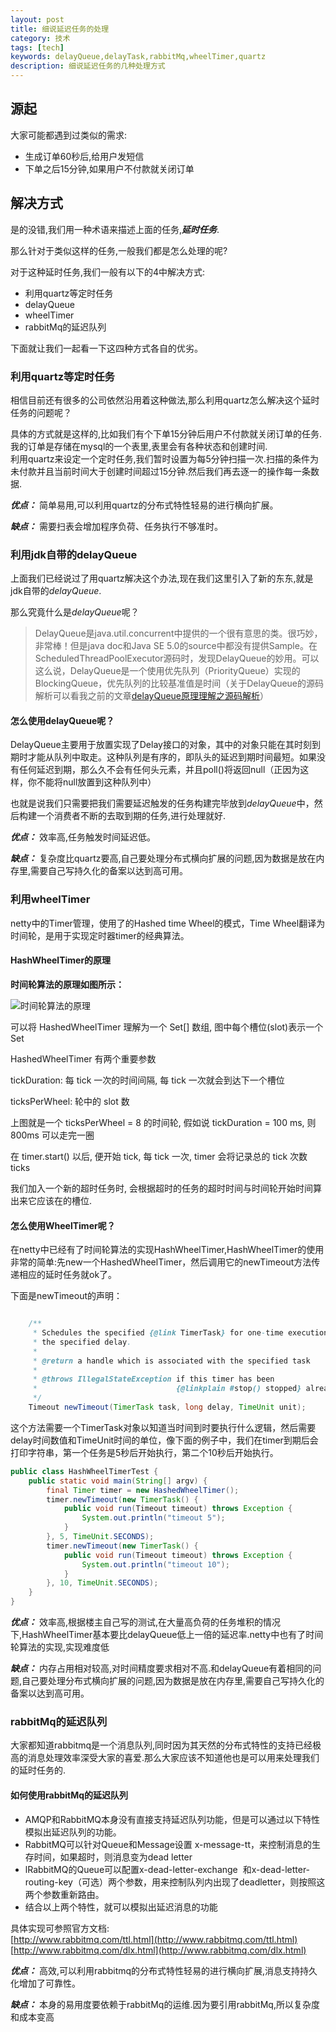 ```yaml
---
layout: post
title: 细说延迟任务的处理
category: 技术
tags: [tech]
keywords: delayQueue,delayTask,rabbitMq,wheelTimer,quartz
description: 细说延迟任务的几种处理方式 
---
```



## 源起   

大家可能都遇到过类似的需求:   

* 生成订单60秒后,给用户发短信   
* 下单之后15分钟,如果用户不付款就关闭订单   

## 解决方式   

是的没错,我们用一种术语来描述上面的任务,***延时任务***.   

那么针对于类似这样的任务,一般我们都是怎么处理的呢?   

对于这种延时任务,我们一般有以下的4中解决方式:   

* 利用quartz等定时任务   
* delayQueue    
* wheelTimer    
* rabbitMq的延迟队列     

下面就让我们一起看一下这四种方式各自的优劣。   

### 利用quartz等定时任务      

相信目前还有很多的公司依然沿用着这种做法,那么利用quartz怎么解决这个延时任务的问题呢？   

具体的方式就是这样的,比如我们有个下单15分钟后用户不付款就关闭订单的任务.我的订单是存储在mysql的一个表里,表里会有各种状态和创建时间.   
利用quartz来设定一个定时任务,我们暂时设置为每5分钟扫描一次.扫描的条件为未付款并且当前时间大于创建时间超过15分钟.然后我们再去逐一的操作每一条数据.    

***优点：***  简单易用,可以利用quartz的分布式特性轻易的进行横向扩展。    

***缺点：***  需要扫表会增加程序负荷、任务执行不够准时。    

### 利用jdk自带的delayQueue      

上面我们已经说过了用quartz解决这个办法,现在我们这里引入了新的东东,就是jdk自带的*delayQueue*.   

那么究竟什么是*delayQueue*呢？   

> DelayQueue是java.util.concurrent中提供的一个很有意思的类。很巧妙，非常棒！但是java doc和Java SE 5.0的source中都没有提供Sample。在ScheduledThreadPoolExecutor源码时，发现DelayQueue的妙用。可以这么说，DelayQueue是一个使用优先队列（PriorityQueue）实现的BlockingQueue，优先队列的比较基准值是时间（关于DelayQueue的源码解析可以看我之前的文章[delayQueue原理理解之源码解析](http://www.jsondream.com/2016/08/14/delayQueue-source-read.html)）    

#### 怎么使用delayQueue呢？   

DelayQueue主要用于放置实现了Delay接口的对象，其中的对象只能在其时刻到期时才能从队列中取走。这种队列是有序的，即队头的延迟到期时间最短。如果没有任何延迟到期，那么久不会有任何头元素，并且poll()将返回null（正因为这样，你不能将null放置到这种队列中）   

也就是说我们只需要把我们需要延迟触发的任务构建完毕放到*delayQueue*中，然后构建一个消费者不断的去取到期的任务,进行处理就好.     

***优点：***  效率高,任务触发时间延迟低。    

***缺点：***  复杂度比quartz要高,自己要处理分布式横向扩展的问题,因为数据是放在内存里,需要自己写持久化的备案以达到高可用。   



### 利用wheelTimer      

netty中的Timer管理，使用了的Hashed time Wheel的模式，Time Wheel翻译为时间轮，是用于实现定时器timer的经典算法。   

#### HashWheelTimer的原理      

**时间轮算法的原理如图所示：**   

![时间轮算法的原理](http://7xpz5v.com1.z0.glb.clouddn.com/wheelTimer.png)

可以将 HashedWheelTimer 理解为一个 Set<Task>[] 数组, 图中每个槽位(slot)表示一个 Set<Task>   

HashedWheelTimer 有两个重要参数   

tickDuration:  每 tick 一次的时间间隔, 每 tick 一次就会到达下一个槽位    

ticksPerWheel: 轮中的 slot 数   

上图就是一个 ticksPerWheel = 8 的时间轮, 假如说 tickDuration = 100 ms, 则 800ms 可以走完一圈   

在 timer.start() 以后, 便开始 tick, 每 tick 一次, timer 会将记录总的 tick 次数 ticks   

我们加入一个新的超时任务时, 会根据超时的任务的超时时间与时间轮开始时间算出来它应该在的槽位.   


#### 怎么使用WheelTimer呢？   
    
在netty中已经有了时间轮算法的实现HashWheelTimer,HashWheelTimer的使用非常的简单:先new一个HashedWheelTimer，然后调用它的newTimeout方法传递相应的延时任务就ok了。   

下面是newTimeout的声明：       

```java

    /**
     * Schedules the specified {@link TimerTask} for one-time execution after
     * the specified delay.
     *
     * @return a handle which is associated with the specified task
     *
     * @throws IllegalStateException if this timer has been
     *                               {@linkplain #stop() stopped} already
     */
    Timeout newTimeout(TimerTask task, long delay, TimeUnit unit);

```   

这个方法需要一个TimerTask对象以知道当时间到时要执行什么逻辑，然后需要delay时间数值和TimeUnit时间的单位，像下面的例子中，我们在timer到期后会打印字符串，第一个任务是5秒后开始执行，第二个10秒后开始执行。   

```java   
public class HashWheelTimerTest {
    public static void main(String[] argv) {
        final Timer timer = new HashedWheelTimer();
        timer.newTimeout(new TimerTask() {
            public void run(Timeout timeout) throws Exception {
                System.out.println("timeout 5");
            }
        }, 5, TimeUnit.SECONDS);
        timer.newTimeout(new TimerTask() {
            public void run(Timeout timeout) throws Exception {
                System.out.println("timeout 10");
            }
        }, 10, TimeUnit.SECONDS);
    }
}

```   

***优点：***  效率高,根据楼主自己写的测试,在大量高负荷的任务堆积的情况下,HashWheelTimer基本要比delayQueue低上一倍的延迟率.netty中也有了时间轮算法的实现,实现难度低   

***缺点：***  内存占用相对较高,对时间精度要求相对不高.和delayQueue有着相同的问题,自己要处理分布式横向扩展的问题,因为数据是放在内存里,需要自己写持久化的备案以达到高可用。   

### rabbitMq的延迟队列      

大家都知道rabbitmq是一个消息队列,同时因为其天然的分布式特性的支持已经极高的消息处理效率深受大家的喜爱.那么大家应该不知道他也是可以用来处理我们的延时任务的.    

#### 如何使用rabbitMq的延迟队列    

* AMQP和RabbitMQ本身没有直接支持延迟队列功能，但是可以通过以下特性模拟出延迟队列的功能。   
* RabbitMQ可以针对Queue和Message设置 x-message-tt，来控制消息的生存时间，如果超时，则消息变为dead letter   
* lRabbitMQ的Queue可以配置x-dead-letter-exchange  和x-dead-letter-routing-key（可选）两个参数，用来控制队列内出现了deadletter，则按照这两个参数重新路由。   
* 结合以上两个特性，就可以模拟出延迟消息的功能    

具体实现可参照官方文档:    
[http://www.rabbitmq.com/ttl.html](http://www.rabbitmq.com/ttl.html)    
[http://www.rabbitmq.com/dlx.html](http://www.rabbitmq.com/dlx.html)   

***优点：***  高效,可以利用rabbitmq的分布式特性轻易的进行横向扩展,消息支持持久化增加了可靠性。     

***缺点：***  本身的易用度要依赖于rabbitMq的运维.因为要引用rabbitMq,所以复杂度和成本变高          
   




 